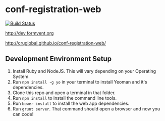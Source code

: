 conf-registration-web
=====================
[![Build Status](https://travis-ci.org/CruGlobal/conf-registration-web.png?branch=master)](https://travis-ci.org/CruGlobal/conf-registration-web)

http://dev.formvent.org

http://cruglobal.github.io/conf-registration-web/

## Development Environment Setup
1. Install Ruby and NodeJS. This will vary depending on your Operating System.
2. Run `npm install -g yo` in your terminal to install Yeoman and it's dependencies.
3. Clone this repo and open a terminal in that folder.
3. Run `npm install` to install the command line tools.
3. Run `bower install` to install the web app dependencies.
4. Run `grunt server`. That command should open a browser and now you can code!

